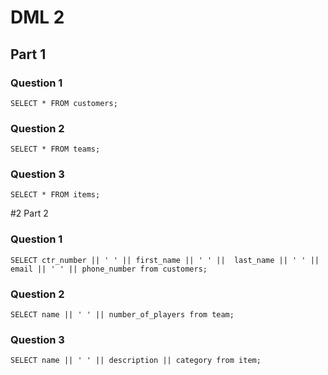 # DML 2

## Part 1
### Question 1
`SELECT * FROM customers;`

### Question 2
`SELECT * FROM teams;`

### Question 3
`SELECT * FROM items;`

#2 Part 2

### Question 1
`SELECT ctr_number || ' ' || first_name || ' ' ||  last_name || ' ' ||  email || ' ' || phone_number from customers;`

### Question 2
`SELECT name || ' ' || number_of_players from team;`

### Question 3
`SELECT name || ' ' || description || category from item;`
